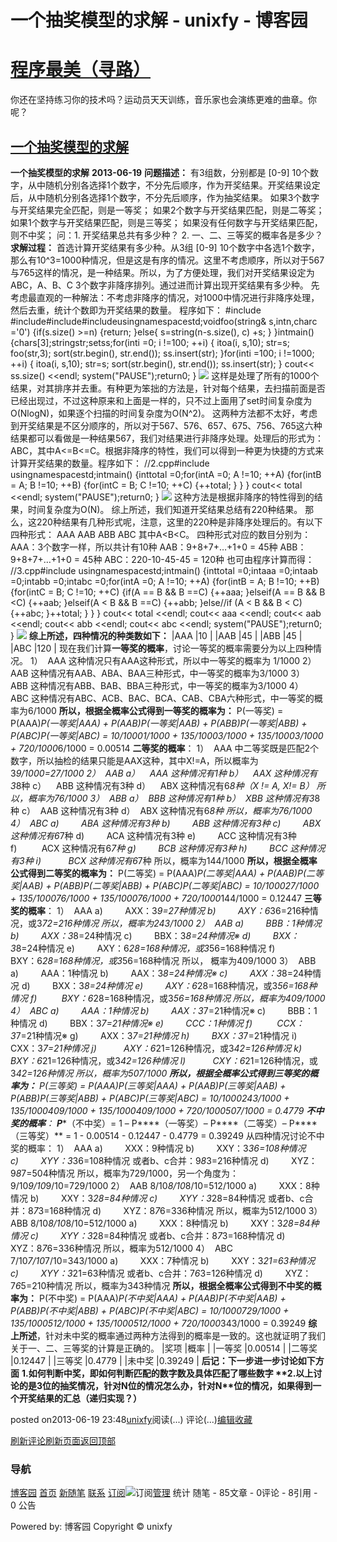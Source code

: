 
# 一个抽奖模型的求解 - unixfy - 博客园
# [程序最美（寻路）](https://www.cnblogs.com/unixfy/)
你还在坚持练习你的技术吗？运动员天天训练，音乐家也会演练更难的曲章。你呢？
## [一个抽奖模型的求解](https://www.cnblogs.com/unixfy/p/3145209.html)
**一个抽奖模型的求解**
**2013-06-19**
**问题描述：**
有3组数，分别都是 [0-9] 10个数字，从中随机分别各选择1个数字，不分先后顺序，作为开奖结果。开奖结果设定后，从中随机分别各选择1个数字，不分先后顺序，作为抽奖结果。
如果3个数字与开奖结果完全匹配，则是一等奖；
如果2个数字与开奖结果匹配，则是二等奖；
如果1个数字与开奖结果匹配，则是三等奖；
如果没有任何数字与开奖结果匹配，则不中奖；
问：1. 开奖结果总共有多少种？
2. 一、二、三等奖的概率各是多少？
**求解过程：**
首选计算开奖结果有多少种。从3组 [0-9] 10个数字中各选1个数字，那么有10^3=1000种情况，但是这是有序的情况。这里不考虑顺序，所以对于567与765这样的情况，是一种结果。所以，为了方便处理，我们对开奖结果设定为ABC，A、B、C 3个数字非降序排列。通过进而计算出现开奖结果有多少种。
先考虑最直观的一种解法：不考虑非降序的情况，对1000中情况进行非降序处理，然后去重，统计个数即为开奖结果的数量。
程序如下：
\#include <iostream>\#include<string>\#include<set>\#include<algorithm>usingnamespacestd;voidfoo(string& s,intn,charc ='0')
{if(s.size() >=n)
    {return;
    }else{
        s=string(n-s.size(), c) +s;
    }
}intmain()
{chars[3];stringstr;set<string>ss;for(inti =0; i !=100; ++i)
    {
        itoa(i, s,10);
        str=s;
        foo(str,3);
        sort(str.begin(), str.end());
        ss.insert(str);
    }for(inti =100; i !=1000; ++i)
    {
        itoa(i, s,10);
        str=s;
        sort(str.begin(), str.end());
        ss.insert(str);
    }
    cout<< ss.size() <<endl;
    system("PAUSE");return0;
}
![](https://images0.cnblogs.com/blog/463570/201306/19233806-e761588230424a019feeb0e0805c763e.jpg)
这样是处理了所有的1000个结果，对其排序并去重。有种更为笨拙的方法是，针对每个结果，去扫描前面是否已经出现过，不过这种原来和上面是一样的，只不过上面用了set时间复杂度为O(NlogN)，如果逐个扫描的时间复杂度为O(N^2)。
这两种方法都不太好，考虑到开奖结果是不区分顺序的，所以对于567、576、657、675、756、765这六种结果都可以看做是一种结果567，我们对结果进行非降序处理。处理后的形式为：ABC，其中A<=B<=C。根据非降序的特性，我们可以得到一种更为快捷的方式来计算开奖结果的数量。程序如下：
//2.cpp\#include <iostream>usingnamespacestd;intmain()
{inttotal =0;for(intA =0; A !=10; ++A)
    {for(intB = A; B !=10; ++B)
        {for(intC = B; C !=10; ++C)
            {++total;
            }
        }
    }
    cout<< total <<endl;
    system("PAUSE");return0;
}
![](https://images0.cnblogs.com/blog/463570/201306/19233957-ad20a75ed7df48f4a81b3e12c2f2c7d5.jpg)
这种方法是根据非降序的特性得到的结果，时间复杂度为O(N)。
综上所述，我们知道开奖结果总结有220种结果。
那么，这220种结果有几种形式呢，注意，这里的220种是非降序处理后的。有以下四种形式：
AAA
AAB
ABB
ABC
其中A<B<C。
四种形式对应的数目分别为：
AAA：3个数字一样，所以共计有10种
AAB：9+8+7+…+1+0 = 45种
ABB：9+8+7+…+1+0 = 45种
ABC：220-10-45-45 = 120种
也可由程序计算而得：
//3.cpp\#include <iostream>usingnamespacestd;intmain()
{inttotal =0;intaaa =0;intaab =0;intabb =0;intabc =0;for(intA =0; A !=10; ++A)
    {for(intB = A; B !=10; ++B)
        {for(intC = B; C !=10; ++C)
            {if(A == B && B ==C)
                {++aaa;
                }elseif(A == B && B <C)
                {++aab;
                }elseif(A < B && B ==C)
                {++abb;
                }else//if (A < B && B < C){++abc;
                }++total;
            }
        }
    }
    cout<< total <<endl;
    cout<< aaa <<endl;
    cout<< aab <<endl;
    cout<< abb <<endl;
    cout<< abc <<endl;
    system("PAUSE");return0;
}
![](https://images0.cnblogs.com/blog/463570/201306/19234152-2fdece1da04440e1b313019b41dbf416.jpg)
**综上所述，四种情况的种类数如下：**
|AAA
|10
|
|AAB
|45
|
|ABB
|45
|
|ABC
|120
|
现在我们计算**一等奖的概率**，讨论一等奖的概率需要分为以上四种情况。
1）  AAA
这种情况只有AAA这种形式，所以中一等奖的概率为 1/1000
2）  AAB
这种情况有AAB、ABA、BAA三种形式，中一等奖的概率为3/1000
3）  ABB
这种情况有ABB、BAB、BBA三种形式，中一等奖的概率为3/1000
4）  ABC
这种情况有ABC、ACB、BAC、BCA、CAB、CBA六种形式，中一等奖的概率为6/1000
**所以，根据全概率公式得到一等奖的概率为：**
P(一等奖) = P(AAA)*P(一等奖|AAA) + P(AAB)*P(一等奖|AAB) + P(ABB)*P(一等奖|ABB) +
P(ABC)*P(一等奖|ABC)
= 10/1000*1/1000 + 135/1000*3/1000 + 135/1000*3/1000 + 720/1000*6/1000
= 0.00514
**二等奖的概率**：
1）  AAA
中二等奖既是匹配2个数字，所以抽检的结果只能是AAX这种，其中X!=A，所以概率为3*9/1000=27/1000
2）  AAB
a）    AAA 这种情况有1种
b）    AAX 这种情况有3*8种
c）    ABB 这种情况有3种
d）    ABX 这种情况有6*8种（X != A, X!= B）
所以，概率为76/1000
3）  ABB
a）  BBB 这种情况有1种
b）  XBB 这种情况有3*8种
c）  AAB 这种情况有3种
d）  ABX 这种情况有6*8种
所以，概率为76/1000
4）  ABC
a)         ABA 这种情况有3种
b)         ABB 这种情况有3种
c)         ABX 这种情况有6*7种
d)         ACA 这种情况有3种
e)         ACC 这种情况有3种
f)          ACX 这种情况有6*7种
g)         BCB 这种情况有3种
h)         BCC 这种情况有3种
i)           BCX 这种情况有6*7种
所以，概率为144/1000
**所以，根据全概率公式得到二等奖的概率为：**
P(二等奖) = P(AAA)*P(二等奖|AAA) + P(AAB)*P(二等奖|AAB) + P(ABB)*P(二等奖|ABB) +
P(ABC)*P(二等奖|ABC)
= 10/1000*27/1000 + 135/1000*76/1000 + 135/1000*76/1000 +
720/1000*144/1000
= 0.12447
**三等奖的概率**：
1）  AAA
a)         AXX：3*9=27种情况
b)         AXY：6*36=216种情况，或3*72=216种情况
所以，概率为243/1000
2）  AAB
a)         BBB：1种情况
b)         AXX：3*8=24种情况
c)         BBX：3*8=24种情况※
d)         BXX：3*8=24种情况
e)         AXY：6*28=168种情况，或3*56=168种情况
f)          BXY：6*28=168种情况，或3*56=168种情况
所以， 概率为409/1000
3）  ABB
a)         AAA：1种情况
b)         AAX：3*8=24种情况※
c)         AXX：3*8=24种情况
d)         BXX：3*8=24种情况
e)         AXY：6*28=168种情况，或3*56=168种情况
f)          BXY：6*28=168种情况，或3*56=168种情况
所以，概率为409/1000
4）  ABC
a)         AAA：1种情况
b)         AAX：3*7=21种情况※
c)         BBB：1种情况
d)         BBX：3*7=21种情况※
e)         CCC：1种情况
f)          CCX：3*7=21种情况※
g)         AXX：3*7=21种情况
h)         BXX：3*7=21种情况
i)           CXX：3*7=21种情况
j)           AXY：6*21=126种情况，或3*42=126种情况
k)         BXY：6*21=126种情况，或3*42=126种情况
l)           CXY：6*21=126种情况，或3*42=126种情况
所以，概率为507/1000
**所以，根据全概率公式得到三等奖的概率为：**
P(三等奖) = P(AAA)*P(三等奖|AAA) + P(AAB)*P(三等奖|AAB) + P(ABB)*P(三等奖|ABB) +
P(ABC)*P(三等奖|ABC)
= 10/1000*243/1000 + 135/1000*409/1000 + 135/1000*409/1000 +
720/1000*507/1000
= 0.4779
**不中奖的概率**：
**P****（不中奖）= 1 – P****（一等奖）– P****（二等奖）– P****（三等奖）**
= 1 - 0.00514 - 0.12447 - 0.4779
= 0.39249
从四种情况讨论不中奖的概率：
1）  AAA
a)         XXX：9种情况
b)         XXY：3*36=108种情况
c)         XYY：3*36=108种情况
或者b、c合并：9*8*3=216种情况
d)         XYZ：9*8*7=504种情况
所以，概率为729/1000，另一个角度为：9/10*9/10*9/10=729/1000
2）  AAB
8/10*8/10*8/10=512/1000
a)         XXX：8种情况
b)         XXY：3*28=84种情况
c)         XYY：3*28=84种情况
或者b、c合并：8*7*3=168种情况
d)         XYZ：8*7*6=336种情况
所以，概率为512/1000
3）  ABB
8/10*8/10*8/10=512/1000
a)         XXX：8种情况
b)         XXY：3*28=84种情况
c)         XYY：3*28=84种情况
或者b、c合并：8*7*3=168种情况
d)         XYZ：8*7*6=336种情况
所以，概率为512/1000
4）  ABC
7/10*7/10*7/10=343/1000
a)         XXX：7种情况
b)         XXY：3*21=63种情况
c)         XYY：3*21=63种情况
或者b、c合并：7*6*3=126种情况
d)         XYZ：7*6*5=210种情况
所以，概率为343种情况
**所以，根据全概率公式得到不中奖的概率为：**
P(不中奖) = P(AAA)*P(不中奖|AAA) + P(AAB)*P(不中奖|AAB) + P(ABB)*P(不中奖|ABB) +
P(ABC)*P(不中奖|ABC)
= 10/1000*729/1000 + 135/1000*512/1000 + 135/1000*512/1000 +
720/1000*343/1000
= 0.39249
**综上所述**，针对未中奖的概率通过两种方法得到的概率是一致的。这也就证明了我们关于一、二、三等奖的计算是正确的。
|奖项
|概率
|
|一等奖
|0.00514
|
|二等奖
|0.12447
|
|三等奖
|0.4779
|
|未中奖
|0.39249
|
**后记：下一步进一步讨论如下方面**
**1.****如何判断中奖，即如何判断匹配的数字数及具体匹配了哪些数字**
**2.****以上讨论的是3****位的抽奖情况，针对N****位的情况怎么办，针对N****位的情况，如果得到一个开奖结果的汇总（递归实现？）**




posted on2013-06-19 23:48[unixfy](https://www.cnblogs.com/unixfy/)阅读(...) 评论(...)[编辑](https://i.cnblogs.com/EditPosts.aspx?postid=3145209)[收藏](#)


[刷新评论](javascript:void(0);)[刷新页面](#)[返回顶部](#top)







### 导航
[博客园](https://www.cnblogs.com/)
[首页](https://www.cnblogs.com/unixfy/)
[新随笔](https://i.cnblogs.com/EditPosts.aspx?opt=1)
[联系](https://msg.cnblogs.com/send/unixfy)
[订阅](https://www.cnblogs.com/unixfy/rss)![订阅](//www.cnblogs.com/images/xml.gif)[管理](https://i.cnblogs.com/)
统计
随笔 - 85文章 - 0评论 - 8引用 - 0
公告

Powered by:
博客园
Copyright © unixfy
